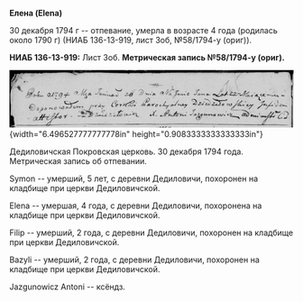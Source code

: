 **Елена (Elena)**

30 декабря 1794 г -- отпевание, умерла в возрасте 4 года (родилась около
1790 г) (НИАБ 136-13-919, лист 3об, №58/1794-у (ориг)).

**НИАБ 136-13-919:** Лист 3об. **Метрическая запись №58/1794-у (ориг).**

![](./media/1efbf724199941aed57979ef0b905872902b1b72.png){width="6.496527777777778in"
height="0.9083333333333333in"}

Дедиловичская Покровская церковь. 30 декабря 1794 года. Метрическая
запись об отпевании.

Symon -- умерший, 5 лет, с деревни Дедиловичи, похоронен на кладбище при
церкви Дедиловичской.

Elena -- умершая, 4 года, с деревни Дедиловичи, похоронена на кладбище
при церкви Дедиловичской.

Filip -- умерший, 2 года, с деревни Дедиловичи, похоронен на кладбище
при церкви Дедиловичской.

Bazyli -- умерший, 2 года, с деревни Дедиловичи, похоронен на кладбище
при церкви Дедиловичской.

Jazgunowicz Antoni -- ксёндз.
